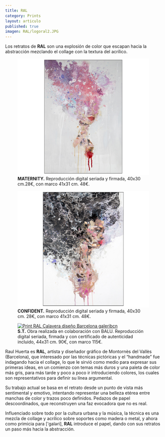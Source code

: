 ```yaml
---
title: RAL
category: Prints
layout: articulo
published: true
imagen: RAL/logoral2.JPG
---
```

Los retratos de **RAL** son una explosión de color que escapan hacia la abstracción mezclando el collage con la textura del acrílico.

<div class="figure-group">
<figure>
	<a href="/images/RAL/maternity.jpg"><img src="/images/RAL/maternity.jpg" alt="Print RAL Maternity diseño Barcelona galeribcn"></a>
	<figcaption><b>MATERNITY.</b>
Reproducción digital seriada y firmada, 40x30 cm.28€, con marco 41x31 cm. 48€.</figcaption>
</figure>

<figure>
	<a href="/images/RAL/confident.jpg"><img src="/images/RAL/confident.jpg" alt="Print RAL Confident diseño Barcelona galeribcn "></a>
<figcaption><b>CONFIDENT.</b> 
Reproducción digital seriada y firmada, 40x30 cm. 28€, con marco 41x31 cm. 48€.</figcaption>
</figure>

<figure>
	<a href="/images/RAL/Sin título-1.jpg"><img src="/images/RAL/Sin título-1.jpg" alt="Print RAL Calavera diseño Barcelona galeribcn "></a>
<figcaption><b>S.T.</b> 
Obra realizada en colaboración con BALU. Reproducción digital seriada, firmada y con certificado de autenticidad incluido, 44x31 cm. 90€, con marco 115€.</figcaption>
</figure>
</div>

Raul Huerta es **RAL**,  artista y diseñador gráfico de Montornès del Vallès (Barcelona), que interesado por las técnicas pictóricas y el “handmade” fue indagando hacia el collage, lo que le sirvió como medio para expresar sus primeras ideas, en un comienzo con temas más duros y una paleta de color más gris, para más tarde y poco a poco ir introduciendo colores, los cuales son representativos para definir su línea argumental.

Su trabajo actual se basa en el retrato desde un punto de vista más sentimental y emotivo, intentando representar una belleza etérea entre manchas de color y trazos poco definidos. Pedazos de papel descoordinados, que reconstruyen una faz evocadora que no es real.

Influenciado sobre todo por la cultura urbana y la música, la técnica  es una mezcla de collage y acrílico sobre soportes como madera o metal, y  ahora como primicia para ['galəri], **RAL** introduce el papel, dando con sus retratos un paso más hacia la abstracción.
